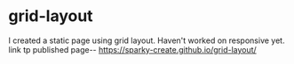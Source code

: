 # grid-layout
I created a static page using grid layout. Haven't worked on responsive yet.
link tp published page-- https://sparky-create.github.io/grid-layout/
